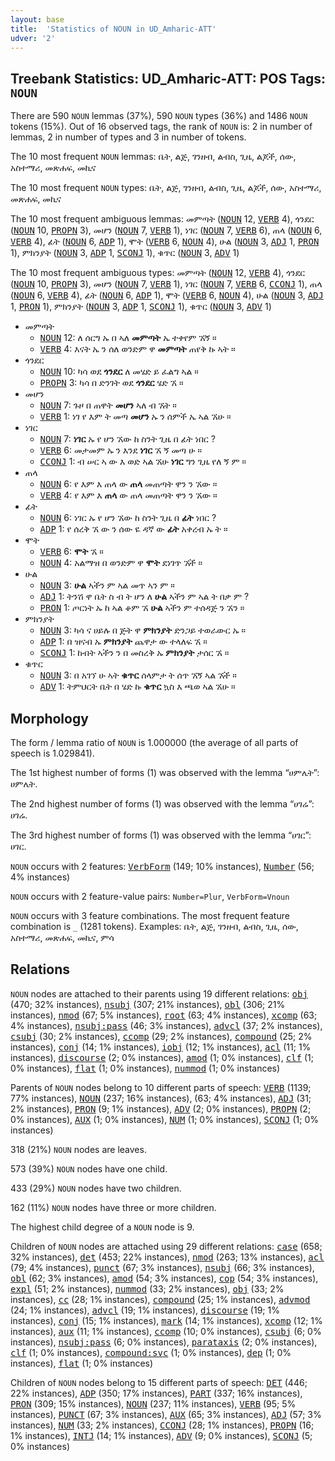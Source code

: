 ```yaml
---
layout: base
title:  'Statistics of NOUN in UD_Amharic-ATT'
udver: '2'
---
```


## Treebank Statistics: UD_Amharic-ATT: POS Tags: `NOUN`

There are 590 `NOUN` lemmas (37%), 590 `NOUN` types (36%) and 1486 `NOUN` tokens (15%).
Out of 16 observed tags, the rank of `NOUN` is: 2 in number of lemmas, 2 in number of types and 3 in number of tokens.

The 10 most frequent `NOUN` lemmas: ቤት, ልጅ, ገንዘብ, ልብስ, ጊዜ, ልጆች, ሰው, አስተማሪ, መጽሐፍ, መኪና

The 10 most frequent `NOUN` types:  ቤት, ልጅ, ገንዘብ, ልብስ, ጊዜ, ልጆች, ሰው, አስተማሪ, መጽሐፍ, መኪና

The 10 most frequent ambiguous lemmas: መምጣት (<tt><a href="am_att-pos-NOUN.html">NOUN</a></tt> 12, <tt><a href="am_att-pos-VERB.html">VERB</a></tt> 4), ጎንደር (<tt><a href="am_att-pos-NOUN.html">NOUN</a></tt> 10, <tt><a href="am_att-pos-PROPN.html">PROPN</a></tt> 3), መሆን (<tt><a href="am_att-pos-NOUN.html">NOUN</a></tt> 7, <tt><a href="am_att-pos-VERB.html">VERB</a></tt> 1), ነገር (<tt><a href="am_att-pos-NOUN.html">NOUN</a></tt> 7, <tt><a href="am_att-pos-VERB.html">VERB</a></tt> 6), ጠላ (<tt><a href="am_att-pos-NOUN.html">NOUN</a></tt> 6, <tt><a href="am_att-pos-VERB.html">VERB</a></tt> 4), ፊት (<tt><a href="am_att-pos-NOUN.html">NOUN</a></tt> 6, <tt><a href="am_att-pos-ADP.html">ADP</a></tt> 1), ሞት (<tt><a href="am_att-pos-VERB.html">VERB</a></tt> 6, <tt><a href="am_att-pos-NOUN.html">NOUN</a></tt> 4), ሁል (<tt><a href="am_att-pos-NOUN.html">NOUN</a></tt> 3, <tt><a href="am_att-pos-ADJ.html">ADJ</a></tt> 1, <tt><a href="am_att-pos-PRON.html">PRON</a></tt> 1), ምክንያት (<tt><a href="am_att-pos-NOUN.html">NOUN</a></tt> 3, <tt><a href="am_att-pos-ADP.html">ADP</a></tt> 1, <tt><a href="am_att-pos-SCONJ.html">SCONJ</a></tt> 1), ቁጥር (<tt><a href="am_att-pos-NOUN.html">NOUN</a></tt> 3, <tt><a href="am_att-pos-ADV.html">ADV</a></tt> 1)

The 10 most frequent ambiguous types:  መምጣት (<tt><a href="am_att-pos-NOUN.html">NOUN</a></tt> 12, <tt><a href="am_att-pos-VERB.html">VERB</a></tt> 4), ጎንደር (<tt><a href="am_att-pos-NOUN.html">NOUN</a></tt> 10, <tt><a href="am_att-pos-PROPN.html">PROPN</a></tt> 3), መሆን (<tt><a href="am_att-pos-NOUN.html">NOUN</a></tt> 7, <tt><a href="am_att-pos-VERB.html">VERB</a></tt> 1), ነገር (<tt><a href="am_att-pos-NOUN.html">NOUN</a></tt> 7, <tt><a href="am_att-pos-VERB.html">VERB</a></tt> 6, <tt><a href="am_att-pos-CCONJ.html">CCONJ</a></tt> 1), ጠላ (<tt><a href="am_att-pos-NOUN.html">NOUN</a></tt> 6, <tt><a href="am_att-pos-VERB.html">VERB</a></tt> 4), ፊት (<tt><a href="am_att-pos-NOUN.html">NOUN</a></tt> 6, <tt><a href="am_att-pos-ADP.html">ADP</a></tt> 1), ሞት (<tt><a href="am_att-pos-VERB.html">VERB</a></tt> 6, <tt><a href="am_att-pos-NOUN.html">NOUN</a></tt> 4), ሁል (<tt><a href="am_att-pos-NOUN.html">NOUN</a></tt> 3, <tt><a href="am_att-pos-ADJ.html">ADJ</a></tt> 1, <tt><a href="am_att-pos-PRON.html">PRON</a></tt> 1), ምክንያት (<tt><a href="am_att-pos-NOUN.html">NOUN</a></tt> 3, <tt><a href="am_att-pos-ADP.html">ADP</a></tt> 1, <tt><a href="am_att-pos-SCONJ.html">SCONJ</a></tt> 1), ቁጥር (<tt><a href="am_att-pos-NOUN.html">NOUN</a></tt> 3, <tt><a href="am_att-pos-ADV.html">ADV</a></tt> 1)


* መምጣት
  * <tt><a href="am_att-pos-NOUN.html">NOUN</a></tt> 12: ለ ሰርግ ኡ በ ኣለ <b>መምጣት</b> ኤ ተቀየም ኧኝ ።
  * <tt><a href="am_att-pos-VERB.html">VERB</a></tt> 4: እናት ኤ ን ሰለ ወንድም ዋ <b>መምጣት</b> ጠየቅ ኩ ኣት ።
* ጎንደር
  * <tt><a href="am_att-pos-NOUN.html">NOUN</a></tt> 10: ካሳ ወደ <b>ጎንደር</b> ለ መሄድ ይ ፈልግ ኣል ።
  * <tt><a href="am_att-pos-PROPN.html">PROPN</a></tt> 3: ካሳ በ ድንገት ወደ <b>ጎንደር</b> ሄድ ኧ ።
* መሆን
  * <tt><a href="am_att-pos-NOUN.html">NOUN</a></tt> 7: ጉዞ በ ጠዋት <b>መሆን</b> ኣለ ብ ኧት ።
  * <tt><a href="am_att-pos-VERB.html">VERB</a></tt> 1: ነገ የ እም ት መጣ <b>መሆን</b> ኡ ን ሰምች ኤ ኣል ኧሁ ።
* ነገር
  * <tt><a href="am_att-pos-NOUN.html">NOUN</a></tt> 7: <b>ነገር</b> ኡ የ ሆን ኧው ከ ስንት ጊዜ በ ፊት ነበር ?
  * <tt><a href="am_att-pos-VERB.html">VERB</a></tt> 6: መታመም ኡ ን እንደ <b>ነገር</b> ኧ ኝ መጣ ሁ ።
  * <tt><a href="am_att-pos-CCONJ.html">CCONJ</a></tt> 1: ብ ሠር ኣ ው እ ወድ ኣል ኧሁ <b>ነገር</b> ግን ጊዜ የለ ኝ ም ።
* ጠላ
  * <tt><a href="am_att-pos-NOUN.html">NOUN</a></tt> 6: የ እም እ ጠላ ው <b>ጠላ</b> መጠጣት ዋን ን ኧው ።
  * <tt><a href="am_att-pos-VERB.html">VERB</a></tt> 4: የ እም እ <b>ጠላ</b> ው ጠላ መጠጣት ዋን ን ኧው ።
* ፊት
  * <tt><a href="am_att-pos-NOUN.html">NOUN</a></tt> 6: ነገር ኡ የ ሆን ኧው ከ ስንት ጊዜ በ <b>ፊት</b> ነበር ?
  * <tt><a href="am_att-pos-ADP.html">ADP</a></tt> 1: የ ሰረቅ ኧ ው ን ሰው ዬ ዳኛ ው <b>ፊት</b> አቀረብ ኡ ት ።
* ሞት
  * <tt><a href="am_att-pos-VERB.html">VERB</a></tt> 6: <b>ሞት</b> ኧ ።
  * <tt><a href="am_att-pos-NOUN.html">NOUN</a></tt> 4: አልማዝ በ ወንድም ዋ <b>ሞት</b> ደነገጥ ኧች ።
* ሁል
  * <tt><a href="am_att-pos-NOUN.html">NOUN</a></tt> 3: <b>ሁል</b> ኣችን ም ኣል መጥ ኣን ም ።
  * <tt><a href="am_att-pos-ADJ.html">ADJ</a></tt> 1: ትንሽ ዋ ቤት ስ ብ ት ሆን ለ <b>ሁል</b> ኣችን ም ኣል ት በቃ ም ?
  * <tt><a href="am_att-pos-PRON.html">PRON</a></tt> 1: ጦርነት ኡ ከ ኣል ቆም ኧ <b>ሁል</b> ኣችን ም ተሰዳጅ ን ኧን ።
* ምክንያት
  * <tt><a href="am_att-pos-NOUN.html">NOUN</a></tt> 3: ካሳ ና ሀይሉ በ ጅት ዋ <b>ምክንያት</b> ድንጋይ ተወራውር ኡ ።
  * <tt><a href="am_att-pos-ADP.html">ADP</a></tt> 1: በ ዝናብ ኡ <b>ምክንያት</b> ጨዋታ ው ተላለፍ ኧ ።
  * <tt><a href="am_att-pos-SCONJ.html">SCONJ</a></tt> 1: ከብት ኣችን ን በ መስረቅ ኡ <b>ምክንያት</b> ታሰር ኧ ።
* ቁጥር
  * <tt><a href="am_att-pos-NOUN.html">NOUN</a></tt> 3: በ አገኘ ሁ ኣት <b>ቁጥር</b> ሰላምታ ት ሰጥ ኧኝ ኣል ኧች ።
  * <tt><a href="am_att-pos-ADV.html">ADV</a></tt> 1: ትምህርት ቤት በ ሄድ ኩ <b>ቁጥር</b> ኳስ እ ጫወ ኣል ኧሁ ።

## Morphology

The form / lemma ratio of `NOUN` is 1.000000 (the average of all parts of speech is 1.029841).

The 1st highest number of forms (1) was observed with the lemma “ሀምሌት”: ሀምሌት.

The 2nd highest number of forms (1) was observed with the lemma “ሀገሬ”: ሀገሬ.

The 3rd highest number of forms (1) was observed with the lemma “ሀገር”: ሀገር.

`NOUN` occurs with 2 features: <tt><a href="am_att-feat-VerbForm.html">VerbForm</a></tt> (149; 10% instances), <tt><a href="am_att-feat-Number.html">Number</a></tt> (56; 4% instances)

`NOUN` occurs with 2 feature-value pairs: `Number=Plur`, `VerbForm=Vnoun`

`NOUN` occurs with 3 feature combinations.
The most frequent feature combination is `_` (1281 tokens).
Examples: ቤት, ልጅ, ገንዘብ, ልብስ, ጊዜ, ሰው, አስተማሪ, መጽሐፍ, መኪና, ምሳ


## Relations

`NOUN` nodes are attached to their parents using 19 different relations: <tt><a href="am_att-dep-obj.html">obj</a></tt> (470; 32% instances), <tt><a href="am_att-dep-nsubj.html">nsubj</a></tt> (307; 21% instances), <tt><a href="am_att-dep-obl.html">obl</a></tt> (306; 21% instances), <tt><a href="am_att-dep-nmod.html">nmod</a></tt> (67; 5% instances), <tt><a href="am_att-dep-root.html">root</a></tt> (63; 4% instances), <tt><a href="am_att-dep-xcomp.html">xcomp</a></tt> (63; 4% instances), <tt><a href="am_att-dep-nsubj-pass.html">nsubj:pass</a></tt> (46; 3% instances), <tt><a href="am_att-dep-advcl.html">advcl</a></tt> (37; 2% instances), <tt><a href="am_att-dep-csubj.html">csubj</a></tt> (30; 2% instances), <tt><a href="am_att-dep-ccomp.html">ccomp</a></tt> (29; 2% instances), <tt><a href="am_att-dep-compound.html">compound</a></tt> (25; 2% instances), <tt><a href="am_att-dep-conj.html">conj</a></tt> (14; 1% instances), <tt><a href="am_att-dep-iobj.html">iobj</a></tt> (12; 1% instances), <tt><a href="am_att-dep-acl.html">acl</a></tt> (11; 1% instances), <tt><a href="am_att-dep-discourse.html">discourse</a></tt> (2; 0% instances), <tt><a href="am_att-dep-amod.html">amod</a></tt> (1; 0% instances), <tt><a href="am_att-dep-clf.html">clf</a></tt> (1; 0% instances), <tt><a href="am_att-dep-flat.html">flat</a></tt> (1; 0% instances), <tt><a href="am_att-dep-nummod.html">nummod</a></tt> (1; 0% instances)

Parents of `NOUN` nodes belong to 10 different parts of speech: <tt><a href="am_att-pos-VERB.html">VERB</a></tt> (1139; 77% instances), <tt><a href="am_att-pos-NOUN.html">NOUN</a></tt> (237; 16% instances),  (63; 4% instances), <tt><a href="am_att-pos-ADJ.html">ADJ</a></tt> (31; 2% instances), <tt><a href="am_att-pos-PRON.html">PRON</a></tt> (9; 1% instances), <tt><a href="am_att-pos-ADV.html">ADV</a></tt> (2; 0% instances), <tt><a href="am_att-pos-PROPN.html">PROPN</a></tt> (2; 0% instances), <tt><a href="am_att-pos-AUX.html">AUX</a></tt> (1; 0% instances), <tt><a href="am_att-pos-NUM.html">NUM</a></tt> (1; 0% instances), <tt><a href="am_att-pos-SCONJ.html">SCONJ</a></tt> (1; 0% instances)

318 (21%) `NOUN` nodes are leaves.

573 (39%) `NOUN` nodes have one child.

433 (29%) `NOUN` nodes have two children.

162 (11%) `NOUN` nodes have three or more children.

The highest child degree of a `NOUN` node is 9.

Children of `NOUN` nodes are attached using 29 different relations: <tt><a href="am_att-dep-case.html">case</a></tt> (658; 32% instances), <tt><a href="am_att-dep-det.html">det</a></tt> (453; 22% instances), <tt><a href="am_att-dep-nmod.html">nmod</a></tt> (263; 13% instances), <tt><a href="am_att-dep-acl.html">acl</a></tt> (79; 4% instances), <tt><a href="am_att-dep-punct.html">punct</a></tt> (67; 3% instances), <tt><a href="am_att-dep-nsubj.html">nsubj</a></tt> (66; 3% instances), <tt><a href="am_att-dep-obl.html">obl</a></tt> (62; 3% instances), <tt><a href="am_att-dep-amod.html">amod</a></tt> (54; 3% instances), <tt><a href="am_att-dep-cop.html">cop</a></tt> (54; 3% instances), <tt><a href="am_att-dep-expl.html">expl</a></tt> (51; 2% instances), <tt><a href="am_att-dep-nummod.html">nummod</a></tt> (33; 2% instances), <tt><a href="am_att-dep-obj.html">obj</a></tt> (33; 2% instances), <tt><a href="am_att-dep-cc.html">cc</a></tt> (28; 1% instances), <tt><a href="am_att-dep-compound.html">compound</a></tt> (25; 1% instances), <tt><a href="am_att-dep-advmod.html">advmod</a></tt> (24; 1% instances), <tt><a href="am_att-dep-advcl.html">advcl</a></tt> (19; 1% instances), <tt><a href="am_att-dep-discourse.html">discourse</a></tt> (19; 1% instances), <tt><a href="am_att-dep-conj.html">conj</a></tt> (15; 1% instances), <tt><a href="am_att-dep-mark.html">mark</a></tt> (14; 1% instances), <tt><a href="am_att-dep-xcomp.html">xcomp</a></tt> (12; 1% instances), <tt><a href="am_att-dep-aux.html">aux</a></tt> (11; 1% instances), <tt><a href="am_att-dep-ccomp.html">ccomp</a></tt> (10; 0% instances), <tt><a href="am_att-dep-csubj.html">csubj</a></tt> (6; 0% instances), <tt><a href="am_att-dep-nsubj-pass.html">nsubj:pass</a></tt> (6; 0% instances), <tt><a href="am_att-dep-parataxis.html">parataxis</a></tt> (2; 0% instances), <tt><a href="am_att-dep-clf.html">clf</a></tt> (1; 0% instances), <tt><a href="am_att-dep-compound-svc.html">compound:svc</a></tt> (1; 0% instances), <tt><a href="am_att-dep-dep.html">dep</a></tt> (1; 0% instances), <tt><a href="am_att-dep-flat.html">flat</a></tt> (1; 0% instances)

Children of `NOUN` nodes belong to 15 different parts of speech: <tt><a href="am_att-pos-DET.html">DET</a></tt> (446; 22% instances), <tt><a href="am_att-pos-ADP.html">ADP</a></tt> (350; 17% instances), <tt><a href="am_att-pos-PART.html">PART</a></tt> (337; 16% instances), <tt><a href="am_att-pos-PRON.html">PRON</a></tt> (309; 15% instances), <tt><a href="am_att-pos-NOUN.html">NOUN</a></tt> (237; 11% instances), <tt><a href="am_att-pos-VERB.html">VERB</a></tt> (95; 5% instances), <tt><a href="am_att-pos-PUNCT.html">PUNCT</a></tt> (67; 3% instances), <tt><a href="am_att-pos-AUX.html">AUX</a></tt> (65; 3% instances), <tt><a href="am_att-pos-ADJ.html">ADJ</a></tt> (57; 3% instances), <tt><a href="am_att-pos-NUM.html">NUM</a></tt> (33; 2% instances), <tt><a href="am_att-pos-CCONJ.html">CCONJ</a></tt> (28; 1% instances), <tt><a href="am_att-pos-PROPN.html">PROPN</a></tt> (16; 1% instances), <tt><a href="am_att-pos-INTJ.html">INTJ</a></tt> (14; 1% instances), <tt><a href="am_att-pos-ADV.html">ADV</a></tt> (9; 0% instances), <tt><a href="am_att-pos-SCONJ.html">SCONJ</a></tt> (5; 0% instances)

